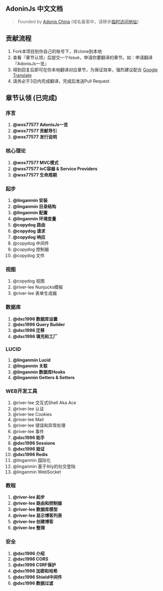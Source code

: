 ## AdoninJs 中文文档

> Founded by [Adonis China](http://adonis-china.org) (域名备案中，请移步[临时访问地址](http://adonis.genyii.com))

## 贡献流程
1. Fork本项目到你自己的账号下，并clone到本地
1. 查看『章节认领』后提交一个Issue，申请你要翻译的章节。如：申请翻译『AdonisJs一览』
1. 得到回复后即可在你本地翻译对应章节，为保证效率，强烈建议配合 [Google Translate](https://translate.google.cn/)
1. 请务必于3日内完成翻译，完成后发送Pull Request

## 章节认领 (已完成)

### 序言
1. **@wxs77577 AdonisJs一览**
1. **@wxs77577 贡献导引**
1. **@wxs77577 发行说明**

### 核心理论
1. **@wxs77577 MVC模式**
1. **@wxs77577 IoC容器 & Service Providers**
1. **@wxs77577 生命周期**

### 起步
1. **@linganmin 安装**
1. **@linganmin 目录结构**
1. **@linganmin 配置**
1. **@linganmin 环境变量**
1. **@copydog 路由**
1. **@copydog 请求**
1. **@copydog 响应**
1. @copydog 中间件
1. @copydog 控制器
1. @copydog 文件

### 视图
1. @copydog 视图
1. @river-lee Nunjucks模板
1. @river-lee 表单生成器

### 数据库
1. **@dxc1996 数据库设置**
1. **@dxc1996 Query Builder**
1. **@dxc1996 迁移**
1. **@dxc1996 填充和工厂**

### LUCID
1. **@linganmin Lucid**
1. **@linganmin 关联**
1. **@linganmin 数据库Hooks**
1. **@linganmin Getters & Setters**

### WEB开发工具
1. @river-lee 交互式Shell Aka Ace
1. @river-lee 认证
1. @river-lee Cookies
1. @river-lee Mail
1. @river-lee 错误和异常处理
1. @river-lee 事件
1. **@dxc1996 助手**
1. **@dxc1996 Sessions**
1. **@dxc1996 验证**
1. **@dxc1996 Redis**
1. @linganmin 国际化
1. @linganmin 基于Ally的社交登陆
1. @linganmin WebSocket

### 教程
1. **@river-lee 起步**
1. **@river-lee 路由和控制器**
1. **@river-lee 数据库模型**
1. **@river-lee 显示博客列表**
1. **@river-lee 创建博客**
1. **@river-lee 整理**

### 安全
1. **@dxc1996 介绍**
1. **@dxc1996 CORS**
1. **@dxc1996 CSRF保护**
1. **@dxc1996 加密和哈希**
1. **@dxc1996 Shield中间件**
1. **@dxc1996 数据过滤**